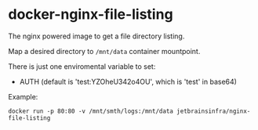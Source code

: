 # docker-nginx-file-listing

The nginx powered image to get a file directory listing.

Map a desired directory to `/mnt/data` container mountpoint.

There is just one enviromental variable to set:
* AUTH (default is 'test:YZOheU342o4OU', which is 'test' in base64)

Example:
```
docker run -p 80:80 -v /mnt/smth/logs:/mnt/data jetbrainsinfra/nginx-file-listing
```